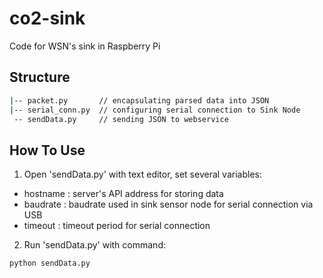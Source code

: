 # co2-sink
Code for WSN's sink in Raspberry Pi

## Structure

```bash
|-- packet.py		// encapsulating parsed data into JSON
|-- serial_conn.py	// configuring serial connection to Sink Node
 -- sendData.py		// sending JSON to webservice

```

## How To Use

1. Open 'sendData.py' with text editor, set several variables:
- hostname : server's API address for storing data
- baudrate : baudrate used in sink sensor node for serial connection via USB
- timeout  : timeout period for serial connection

2. Run 'sendData.py' with command:

```bash
python sendData.py
```


